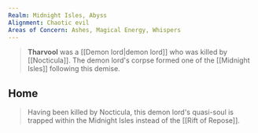 ```yaml
---
Realm: Midnight Isles, Abyss
Alignment: Chaotic evil
Areas of Concern: Ashes, Magical Energy, Whispers
---
```


> **Tharvool** was a [[Demon lord|demon lord]] who was killed by [[Nocticula]]. The demon lord's corpse formed one of the [[Midnight Isles]] following this demise.


## Home

> Having been killed by Nocticula, this demon lord's quasi-soul is trapped within the Midnight Isles instead of the [[Rift of Repose]].








